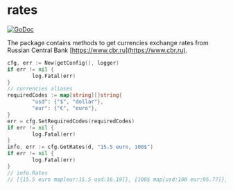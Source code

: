 # rates

[![GoDoc](https://godoc.org/github.com/z0rr0/exchange/rates?status.svg)](https://godoc.org/github.com/z0rr0/exchange/rates)

The package contains methods to get currencies exchange rates from Russian Central Bank [https://www.cbr.ru](https://www.cbr.ru).

```go
cfg, err := New(getConfig(), logger)
if err != nil {
        log.Fatal(err)
}
// currencies aliases
requiredCodes := map[string][]string{
        "usd": {"$", "dollar"},
        "eur": {"€", "euro"},
}
err = cfg.SetRequiredCodes(requiredCodes)
if err != nil {
        log.Fatal(err)
}
info, err := cfg.GetRates(d, "15.5 euro, 100$")
if err != nil {
        log.Fatal(err)
}
// info.Rates
// [{15.5 euro map[eur:15.5 usd:16.19]}, {100$ map[usd:100 eur:95.77]}]
```